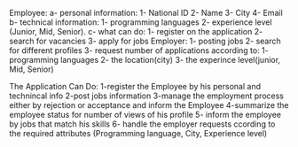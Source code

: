 Employee:
	a- personal information:
		1- National ID
		2- Name
		3- City
		4- Email
	b- technical information:
		1- programming languages
		2- experience level (Junior, Mid, Senior).
	c- what can do:
		1- register on the application
		2- search for vacancies
		3- apply for jobs
Employer:
	1- posting jobs
	2- search for different profiles
	3- request number of applications according to:
		1- programming languages
		2- the location(city)
		3- the experince level(junior, Mid, Senior)
		
The Application Can Do:
	1-register the Employee by his personal and technincal info
	2-post jobs information
	3-manage the employment process either by rejection or acceptance and inform the Employee
	4-summarize the employee status for number of views of his profile
	5- inform the employee by jobs that match his skills
	6- handle the employer requests ccording to the required attributes (Programming 			language, City, Experience level)
